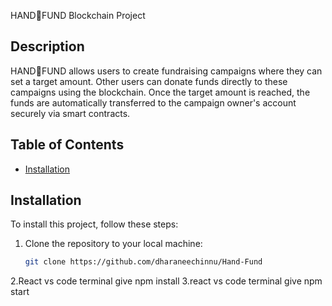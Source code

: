 HAND🤝FUND Blockchain Project

## Description
HAND🤝FUND allows users to create fundraising campaigns where they can set a target amount. Other users can donate funds directly to these campaigns using the blockchain. Once the target amount is reached, the funds are automatically transferred to the campaign owner's account securely via smart contracts.

## Table of Contents
- [Installation](#installation)


## Installation
To install this project, follow these steps:

1. Clone the repository to your local machine:
   ```bash
   git clone https://github.com/dharaneechinnu/Hand-Fund
2.React vs code terminal give 
   npm install
3.react vs code terminal give
   npm start

